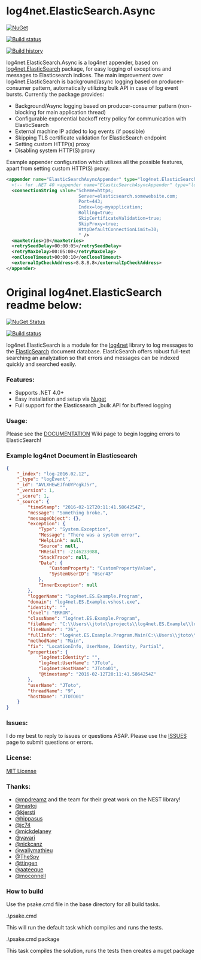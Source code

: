 log4net.ElasticSearch.Async
=====================

[![NuGet](https://buildstats.info/nuget/log4net.elasticsearch.async)](https://www.nuget.org/packages/log4net.ElasticSearch.Async/)

[![Build status](https://ci.appveyor.com/api/projects/status/258t616fpp5336q2/branch/master?svg=true)](https://ci.appveyor.com/project/ptylenda/log4net-elasticsearch-async/branch/master)

[![Build history](https://buildstats.info/appveyor/chart/ptylenda/log4net-elasticsearch-async)](https://ci.appveyor.com/project/ptylenda/log4net-elasticsearch-async)


log4net.ElasticSearch.Async is a log4net appender, based on [log4net.ElasticSearch](https://github.com/jptoto/log4net.ElasticSearch) package, for easy logging of exceptions and messages to Elasticsearch indices. The main improvement over log4net.ElasticSearch is background/async logging based on producer-consumer pattern, automatically utilizing bulk API in case of log event bursts. Currently the package provides: 
       
* Background/Async logging based on producer-consumer pattern (non-blocking for main application thread)
* Configurable exponential backoff retry policy for communication with ElasticSearch
* External machine IP added to log events (if possible)
* Skipping TLS certificate validation for ElasticSearch endpoint
* Setting custom HTTP(s) proxy
* Disabling system HTTP(S) proxy

Example appender configuration which utilizes all the possible features, apart from setting custom HTTP(S) proxy:
```xml
<appender name="ElasticSearchAsyncAppender" type="log4net.ElasticSearch.Async.ElasticSearchAsyncAppender, log4net.ElasticSearch.Async">
  <!-- for .NET 40 <appender name="ElasticSearchAsyncAppender" type="log4net.ElasticSearch.Async.ElasticSearchAsyncAppender, log4net.ElasticSearch.Async.Net40">-->
  <connectionString value="Scheme=https;
                           Server=elasticsearch.somewebsite.com;
                           Port=443;
                           Index=log-myapplication;
                           Rolling=true;
                           SkipCertificateValidation=true;
                           SkipProxy=true;
                           HttpDefaultConnectionLimit=30;
                           " />
  <maxRetries>10</maxRetries>
  <retrySeedDelay>00:00:05</retrySeedDelay>
  <retryMaxDelay>00:05:00</retryMaxDelay>
  <onCloseTimeout>00:00:10</onCloseTimeout>
  <externalIpCheckAddress>8.8.8.8</externalIpCheckAddress>
</appender>
```

# Original log4net.ElasticSearch readme below:

[![NuGet Status](http://img.shields.io/badge/nuget-2.3.7-green.svg)](https://www.nuget.org/packages/log4net.ElasticSearch/)

[![Build status](https://ci.appveyor.com/api/projects/status/t877sp1e5eleye4n/branch/master)](https://ci.appveyor.com/project/jptoto/log4net-elasticsearch/branch/master)

log4net.ElasticSearch is a module for the [log4net](http://logging.apache.org/log4net/) library to log messages to the [ElasticSearch](http://www.elasticsearch.org) document database. ElasticSearch offers robust full-text searching an analyzation so that errors and messages can be indexed quickly and searched easily.

### Features:
* Supports .NET 4.0+
* Easy installation and setup via [Nuget](https://nuget.org/packages/log4net.ElasticSearch/)
* Full support for the Elasticsearch _bulk API for buffered logging

### Usage:
Please see the [DOCUMENTATION](https://github.com/jptoto/log4net.ElasticSearch/wiki) Wiki page to begin logging errors to ElasticSearch!

### Example log4net Document in Elasticsearch

```json
{
	"_index": "log-2016.02.12",
	"_type": "logEvent",
	"_id": "AVLXHEwEJfnUYPcgkJ5r",
	"_version": 1,
	"_score": 1,
	"_source": {
		"timeStamp": "2016-02-12T20:11:41.5864254Z",
		"message": "Something broke.",
		"messageObject": {},
		"exception": {
			"Type": "System.Exception",
			"Message": "There was a system error",
			"HelpLink": null,
			"Source": null,
			"HResult": -2146233088,
			"StackTrace": null,
			"Data": {
				"CustomProperty": "CustomPropertyValue",
				"SystemUserID": "User43"
			},
			"InnerException": null
		},
		"loggerName": "log4net.ES.Example.Program",
		"domain": "log4net.ES.Example.vshost.exe",
		"identity": "",
		"level": "ERROR",
		"className": "log4net.ES.Example.Program",
		"fileName": "C:\\Users\\jtoto\\projects\\log4net.ES.Example\\log4net.ES.Example\\Program.cs",
		"lineNumber": "26",
		"fullInfo": "log4net.ES.Example.Program.Main(C:\\Users\\jtoto\\projects\\log4net.ES.Example\\log4net.ES.Example\\Program.cs:26)",
		"methodName": "Main",
		"fix": "LocationInfo, UserName, Identity, Partial",
		"properties": {
			"log4net:Identity": "",
			"log4net:UserName": "JToto",
			"log4net:HostName": "JToto01",
			"@timestamp": "2016-02-12T20:11:41.5864254Z"
		},
		"userName": "JToto",
		"threadName": "9",
		"hostName": "JTOTO01"
	}
}
```

### Issues:
I do my best to reply to issues or questions ASAP. Please use the [ISSUES](https://github.com/jptoto/log4net.ElasticSearch/issues) page to submit questions or errors.

### License:
[MIT License](https://github.com/jptoto/log4net.ElasticSearch/blob/master/LICENSE)

### Thanks:
- [@mpdreamz](https://github.com/Mpdreamz) and the team for their great work on the NEST library!
- [@mastoj](https://github.com/mastoj)
- [@kjersti](https://github.com/kjersti)
- [@hippasus](https://github.com/hippasus)
- [@jc74](https://github.com/jc74)
- [@mickdelaney](https://github.com/mickdelaney)
- [@yavari](https://github.com/yavari)
- [@nickcanz](https://github.com/nickcanz)
- [@wallymathieu](https://github.com/mwallymathieu)
- [@TheSpy](https://github.com/TheSpy)
- [@ttingen](https://github.com/ttingen)
- [@aateeque](https://github.com/aateeque)
- [@moconnell](https://github.com/moconnell)

### How to build
Use the psake.cmd file in the base directory for all build tasks.

.\psake.cmd

This will run the default task which compiles and runs the tests.

.\psake.cmd package

This task compiles the solution, runs the tests then creates a nuget package
